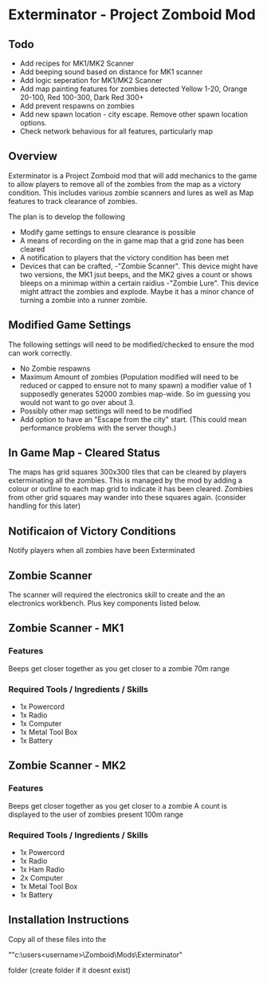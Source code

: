 # Exterminator - Project Zomboid Mod
## Todo
- Add recipes for MK1/MK2 Scanner
- Add beeping sound based on distance for MK1 scanner
- Add logic seperation for MK1/MK2 Scanner
- Add map painting features for zombies detected Yellow 1-20, Orange 20-100, Red 100-300, Dark Red 300+
- Add prevent respawns on zombies 
- Add new spawn location - city escape. Remove other spawn location options.
- Check network behavious for all features, particularly map


## Overview 
Exterminator is a Project Zomboid mod that will add mechanics to the game to allow players to remove all of the zombies from the map as a victory condition. This includes various zombie scanners and lures as well as Map features to track clearance of zombies.

The plan is to develop the following
- Modify game settings to ensure clearance is possible
- A means of recording on the in game map that a grid zone has been cleared
- A notification to players that the victory condition has been met
- Devices that can be crafted, 
  -"Zombie Scanner". This device might have two versions, the MK1 jsut beeps, and the MK2 gives a count or shows bleeps on a minimap within a certain raidius
  -"Zombie Lure". This device might attract the zombies and explode. Maybe it has a minor chance of turning a zombie into a runner zombie.

## Modified Game Settings
The following settings will need to be modified/checked to ensure the mod can work correctly.
- No Zombie respawns
- Maximum Amount of zombies (Population modified will need to be reduced or capped to ensure not to many spawn) 
  a modifier value of 1 supposedly generates 52000 zombies map-wide. So im guessing you would not want to go over about 3.
- Possibly other map settings will need to be modified
- Add option to have an "Escape from the city" start. (This could mean performance problems with the server though.) 

## In Game Map - Cleared Status
The maps has grid squares 300x300 tiles that can be cleared by players exterminating all the zombies. This is managed by the mod by adding a colour or outline to each map grid to indicate it has been cleared. Zombies from other grid squares may wander into these squares again. (consider handling for this later)

## Notificaion of Victory Conditions
Notify players when all zombies have been Exterminated

## Zombie Scanner
The scanner will required the electronics skill to create and the an electronics workbench. Plus key components listed below.

## Zombie Scanner - MK1
### Features
Beeps get closer together as you get closer to a zombie
70m range

### Required Tools / Ingredients / Skills
- 1x Powercord
- 1x Radio
- 1x Computer
- 1x Metal Tool Box
- 1x Battery

## Zombie Scanner - MK2
### Features
Beeps get closer together as you get closer to a zombie
A count is displayed to the user of zombies present
100m range

### Required Tools / Ingredients / Skills
- 1x Powercord
- 1x Radio
- 1x Ham Radio
- 2x Computer
- 1x Metal Tool Box
- 1x Battery

## Installation Instructions
Copy all of these files into the 

""c:\users\<username>\Zomboid\Mods\Exterminator" 

folder (create folder if it doesnt exist)
